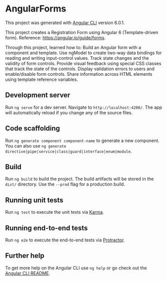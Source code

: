 # AngularForms

This project was generated with [Angular CLI](https://github.com/angular/angular-cli) version 6.0.1.

This project creates a Registration Form using Angular 6 (Template-driven form). Reference: https://angular.io/guide/forms. 

Through this project, learned how to:
Build an Angular form with a component and template.
Use ngModel to create two-way data bindings for reading and writing input-control values.
Track state changes and the validity of form controls.
Provide visual feedback using special CSS classes that track the state of the controls.
Display validation errors to users and enable/disable form controls.
Share information across HTML elements using template reference variables.


## Development server

Run `ng serve` for a dev server. Navigate to `http://localhost:4200/`. The app will automatically reload if you change any of the source files.

## Code scaffolding

Run `ng generate component component-name` to generate a new component. You can also use `ng generate directive|pipe|service|class|guard|interface|enum|module`.

## Build

Run `ng build` to build the project. The build artifacts will be stored in the `dist/` directory. Use the `--prod` flag for a production build.

## Running unit tests

Run `ng test` to execute the unit tests via [Karma](https://karma-runner.github.io).

## Running end-to-end tests

Run `ng e2e` to execute the end-to-end tests via [Protractor](http://www.protractortest.org/).

## Further help

To get more help on the Angular CLI use `ng help` or go check out the [Angular CLI README](https://github.com/angular/angular-cli/blob/master/README.md).
